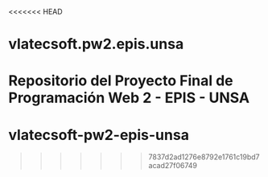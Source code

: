 <<<<<<< HEAD
# vlatecsoft.pw2.epis.unsa
Repositorio del Proyecto Final de Programación Web 2 - EPIS - UNSA
=======
# vlatecsoft-pw2-epis-unsa
>>>>>>> 7837d2ad1276e8792e1761c19bd7acad27f06749
